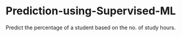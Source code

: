 # Prediction-using-Supervised-ML
Predict the percentage of a student based on the no. of study hours.
